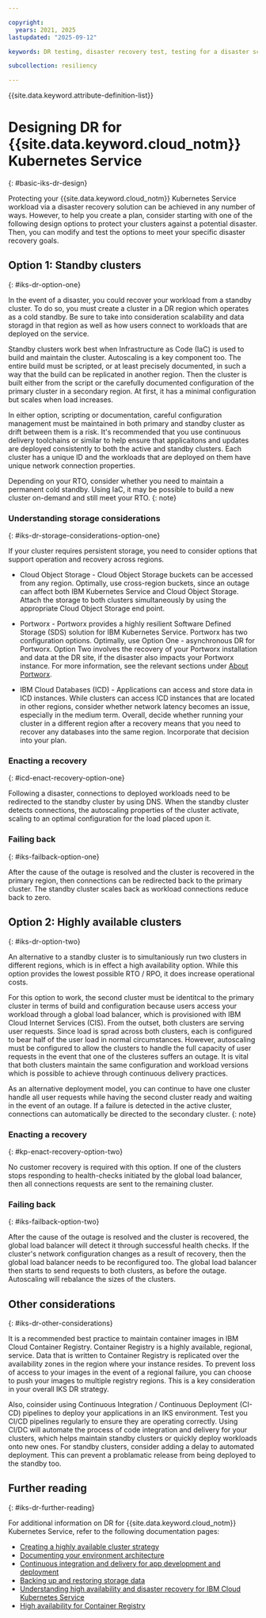 ```yaml
---

copyright:
  years: 2021, 2025
lastupdated: "2025-09-12"

keywords: DR testing, disaster recovery test, testing for a disaster scenario, dry test, switch over, DR simulation, kubernetes, IKS

subcollection: resiliency

---
```


{{site.data.keyword.attribute-definition-list}}

# Designing DR for {{site.data.keyword.cloud_notm}} Kubernetes Service
{: #basic-iks-dr-design}

Protecting your {{site.data.keyword.cloud_notm}} Kubernetes Service workload via a disaster recovery solution can be achieved in any number of ways. However, to help you create a plan, consider starting with one of the following design options to protect your clusters against a potential disaster. Then, you can modify and test the options to meet your specific disaster recovery goals.


## Option 1: Standby clusters
{: #iks-dr-option-one}

In the event of a disaster, you could recover your workload from a standby cluster. To do so, you must create a cluster in a DR region which operates as a cold standby. Be sure to take into consideration scalability and data storagd in that region as well as how users connect to workloads that are deployed on the service.

Standby clusters work best when Infrastructure as Code (IaC) is used to build and maintain the cluster. Autoscaling is a key component too. The entire build must be scripted, or at least precisely documented, in such a way that the build can be replicated in another region. Then the cluster is built either from the script or the carefully documented configuration of the primary cluster in a secondary region. At first, it has a minimal configuration but scales when load increases.

In either option, scripting or documentation, careful configuration management must be maintained in both primary and standby cluster as drift between them is a risk. It's recommended that you use continuous delivery toolchains or similar to help ensure that applicaitons and updates are deployed consistently to both the active and standby clusters. Each cluster has a unique ID and the workloads that are deployed on them have unique network connection properties.

Depending on your RTO, consider whether you need to maintain a permanent cold standby. Using IaC, it may be possible to build a new cluster on-demand and still meet your RTO.
{: note}

### Understanding storage considerations
{: #iks-dr-storage-considerations-option-one}

If your cluster requires persistent storage, you need to consider options that support operation and recovery across regions.

* Cloud Object Storage - Cloud Object Storage buckets can be accessed from any region. Optimally, use cross-region buckets, since an outage can affect both IBM Kubernetes Service and Cloud Object Storage. Attach the storage to both clusters simultaneously by using the appropriate Cloud Object Storage end point.

* Portworx - Portworx provides a highly resilient Software Defined Storage (SDS) solution for IBM Kubernetes Service. Portworx has two configuration options. Optimally, use Option One - asynchronous DR for Portworx. Option Two involves the recovery of your Portworx installation and data at the DR site, if the disaster also impacts your Portworx instance. For more information, see the relevant sections under [About Portworx](/docs/containers?topic=containers-storage_portworx_about).

* IBM Cloud Databases (ICD) - Applications can access and store data in ICD instances. While clusters can access ICD instances that are located in other regions, consider whether network latency becomes an issue, especially in the medium term. Overall, decide whether running your cluster in a different region after a recovery means that you need to recover any databases into the same region. Incorporate that decision into your plan.

### Enacting a recovery
{: #icd-enact-recovery-option-one}

Following a disaster, connections to deployed workloads need to be redirected to the standby cluster by using DNS. When the standby cluster detects connections, the autoscaling properties of the cluster activate, scaling to an optimal configuration for the load placed upon it.

### Failing back
{: #iks-failback-option-one}

After the cause of the outage is resolved and the cluster is recovered in the primary region, then connections can be redirected back to the primary cluster. The standby cluster scales back as workload connections reduce back to zero.

## Option 2: Highly available clusters
{: #iks-dr-option-two}

An alternative to a standby cluster is to simultaniously run two clusters in different regions, which is in effect a high availability option. While this option provides the lowest possible RTO / RPO, it does increase operational costs.

For this option to work, the second cluster must be identitcal to the primary cluster in terms of build and configuration because users access your workload through a global load balancer, which is provisioned with IBM Cloud Internet Services (CIS). From the outset, both clusters are serving user requests. Since load is sprad across both clusters, each is configured to bear half of the user load in normal circumstances. However, autoscaling must be configured to allow the clusters to handle the full capacity of user requests in the event that one of the clusteres suffers an outage. It is vital that both clusters maintain the same configuration and workload versions which is possible to achieve through continuous delivery practices.

As an alternative deployment model, you can continue to have one cluster handle all user requests while having the second cluster ready and waiting in the event of an outage. If a failure is detected in the active cluster, connections can automatically be directed to the secondary cluster.
{: note}


### Enacting a recovery
{: #kp-enact-recovery-option-two}

No customer recovery is required with this option. If one of the clusters stops responding to health-checks initiated by the global load balancer, then all connections requests are sent to the remaining cluster.


### Failing back
{: #iks-failback-option-two}

After the cause of the outage is resolved and the cluster is recovered, the global load balancer will detect it through successful health checks. If the cluster's network configuration changes as a result of recovery, then the global load balancer needs to be reconfigured too. The global load balancer then starts to send requests to both clusters, as before the outage. Autoscaling will rebalance the sizes of the clusters.

## Other considerations
{: #iks-dr-other-considerations}

It is a recommended best practice to maintain container images in IBM Cloud Container Registry. Container Registry is a highly available, regional, service. Data that is written to Container Registry is replicated over the availability zones in the region where your instance resides. To prevent loss of access to your images in the event of a regional failure, you can choose to push your images to multiple registry regions. This is a key consideration in your overall IKS DR strategy.

Also, coinsider using Continuous Integration / Continuous Deployment (CI-CD) pipelines to deploy your applications in an IKS environment. Test you CI/CD pipelines regularly to ensure they are operating correctly. Using CI/DC will automate the process of code integration and delivery for your clusters, which helps maintain standby clusters or quickly deploy workloads onto new ones. For standby clusters, consider adding a delay to automated deployment. This can prevent a problamatic release from being deployed to the standby too.

## Further reading
{: #iks-dr-further-reading}

For additional information on DR for {{site.data.keyword.cloud_notm}} Kubernetes Service, refer to the following documentation pages:

* [Creating a highly available cluster strategy](/docs/containers?topic=containers-strategy)
* [Documenting your environment architecture](/docs/containers?topic=containers-document-environment)
* [Continuous integration and delivery for app development and deployment](/docs/containers?topic=containers-cicd)
* [Backing up and restoring storage data](/docs/containers?topic=containers-storage_br)
* [Understanding high availability and disaster recovery for IBM Cloud Kubernetes Service](/docs/containers?topic=containers-iks-ha-dr&interface=terraform)
* [High availability for Container Registry](/docs/Registry?topic=Registry-ha-dr)
